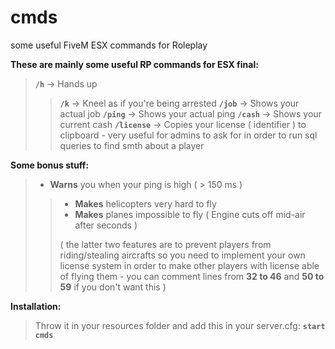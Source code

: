# cmds
some useful FiveM ESX commands for Roleplay

**These are mainly some useful RP commands for ESX final:**
>**`/h`** → Hands up
>>**`/k`** → Kneel as if you're being arrested
>>**`/job`** → Shows your actual job
>>**`/ping`** →  Shows your actual ping
>>**`/cash`** →  Shows your current cash
>>**`/license`** →  Copies your license ( identifier ) to clipboard - very useful for admins to ask for in order to run sql queries to find smth about a player

**Some bonus stuff:**
> * **Warns** you when your ping is high ( > 150 ms )
>> * **Makes** helicopters very hard to fly
>> * **Makes** planes impossible to fly ( Engine cuts off mid-air after seconds )
>>
>>( the latter two features are to prevent players from riding/stealing aircrafts so you need to implement your own license system in order to make other players with license able of flying them - you can comment lines from **32 to 46** and **50 to 59** if you don't want this )

**Installation:**
>Throw it in your resources folder and add this in your server.cfg:
**`start cmds`**
